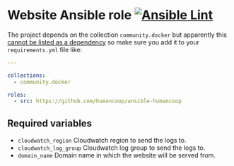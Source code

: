 # Website Ansible role [![Ansible Lint](https://github.com/namelivia/ansible-humancoop/actions/workflows/ansible-lint.yml/badge.svg)](https://github.com/namelivia/ansible-humancoop/actions/workflows/ansible-lint.yml)

The project depends on the collection `community.docker` but apparently this [cannot be listed as a dependency](https://github.com/ansible/ansible/issues/62847) so make sure you add it to your `requirements.yml` file like:

```yml
---

collections:
  - community.docker

roles:
  - src: https://github.com/humancoop/ansible-humancoop
```

## Required variables
 - `cloudwatch_region` Cloudwatch region to send the logs to.
 - `cloudwatch_log_group` Cloudwatch log group to send the logs to.
 - `domain_name` Domain name in which the website will be served from.
